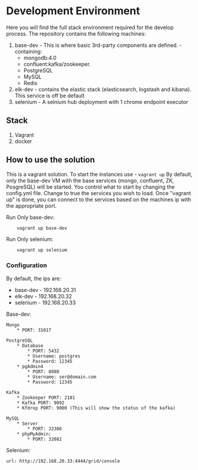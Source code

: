 # Development Environment #

Here you will find the full stack environment required for the develop process. 
The repository contains the following machines:

1. base-dev - This is where basic 3rd-party components are defined. - containing:
    * mongodb:4.0
    * confluent:kafka/zookeeper. 
    * PostgreSQL
    * MySQL
    * Redis
2. elk-dev - contains the elastic stack (elasticsearch, logstash and kibana). This service is off be default
3. selenium - A selnium hub deployment with 1 chrome endpoint executor

## Stack ##

1. Vagrant
2. docker


## How to use the solution ##

This is a vagrant solution. To start the instances use - ``vagrant up``
By default, only the base-dev VM with the base services (mongo, confluent, ZK, PosgreSQL) will be started.
You control what to start by changing the config.yml file. Change to true the services you wish to load.
Once "vagrant up" is done, you can connect to the services based on the machines ip with the appropriate port.

Run Only base-dev:

```bash
    vagrant up base-dev
```

Run Only selenium:

```bash
    vagrant up selenium
```

### Configuration ###

By default, the ips are:

* base-dev - 192.168.20.31
* elk-dev - 192.168.20.32
* selenium - 192.168.20.33

Base-dev:

    Mongo
        * PORT: 31017

    PostgreSQL
        * Database
            * PORT: 5432
            * Username: postgres
            * Password: 12345
        * pgAdmin4
            * PORT: 8080
            * Username: ser@domain.com
            * Password: 12345

    Kafka
        * Zookeeper PORT: 2181
        * Kafka PORT: 9092
        * Kfdrop PORT: 9000 (This will show the status of the kafka)

    MySQL
        * Server
            * PORT: 32306
        * phpMyAdmin:
            * PORT: 32082

Selenium:

    url: http://192.168.20.33:4444/grid/console

